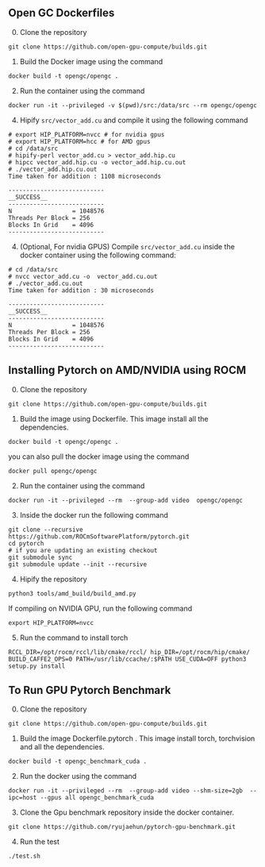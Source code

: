 ## Open GC Dockerfiles


0. Clone the repository
```
git clone https://github.com/open-gpu-compute/builds.git
```
1. Build the Docker image using the command
```
docker build -t opengc/opengc .
```
2. Run the container using the command 
```
docker run -it --privileged -v $(pwd)/src:/data/src --rm opengc/opengc
```
4. Hipify `src/vector_add.cu` and compile it using the following command
```
# export HIP_PLATFORM=nvcc # for nvidia gpus
# export HIP_PLATFORM=hcc # for AMD gpus
# cd /data/src
# hipify-perl vector_add.cu > vector_add.hip.cu
# hipcc vector_add.hip.cu -o vector_add.hip.cu.out
# ./vector_add.hip.cu.out
Time taken for addition : 1108 microseconds

---------------------------
__SUCCESS__
---------------------------
N                 = 1048576
Threads Per Block = 256
Blocks In Grid    = 4096
---------------------------
```
4. (Optional, For nvidia GPUS) Compile `src/vector_add.cu` inside the docker container using the following command:
```
# cd /data/src
# nvcc vector_add.cu -o  vector_add.cu.out
# ./vector_add.cu.out
Time taken for addition : 30 microseconds

---------------------------
__SUCCESS__
---------------------------
N                 = 1048576
Threads Per Block = 256
Blocks In Grid    = 4096
---------------------------
```

## Installing Pytorch on AMD/NVIDIA using ROCM

0. Clone the repository
```
git clone https://github.com/open-gpu-compute/builds.git
```
1. Build the image using Dockerfile. This image  install all the dependencies. 
```
docker build -t opengc/opengc .
```
you can also pull the docker image using the command 
```
docker pull opengc/opengc
```
2. Run the container using the command 
```
docker run -it --privileged --rm  --group-add video  opengc/opengc

```
3. Inside the docker run the following command 
```
git clone --recursive https://github.com/ROCmSoftwarePlatform/pytorch.git
cd pytorch
# if you are updating an existing checkout
git submodule sync
git submodule update --init --recursive
```
4. Hipify the repository
```
python3 tools/amd_build/build_amd.py
```
If compiling on NVIDIA GPU, run the following command
 ```
 export HIP_PLATFORM=nvcc
 ```

5. Run the command to install torch
```
RCCL_DIR=/opt/rocm/rccl/lib/cmake/rccl/ hip_DIR=/opt/rocm/hip/cmake/  BUILD_CAFFE2_OPS=0 PATH=/usr/lib/ccache/:$PATH USE_CUDA=OFF python3 setup.py install
```


## To Run GPU Pytorch Benchmark

0. Clone the repository
```
git clone https://github.com/open-gpu-compute/builds.git
```
1. Build the image Dockerfile.pytorch . This image install torch, torchvision and  all the dependencies. 
```
docker build -t opengc_benchmark_cuda .
```
2. Run the docker using the command 
```
docker run -it --privileged --rm  --group-add video --shm-size=2gb  --ipc=host --gpus all opengc_benchmark_cuda
```
3. Clone the Gpu benchmark repository inside the docker container.
```
git clone https://github.com/ryujaehun/pytorch-gpu-benchmark.git
```
4. Run the test
```
./test.sh
```

